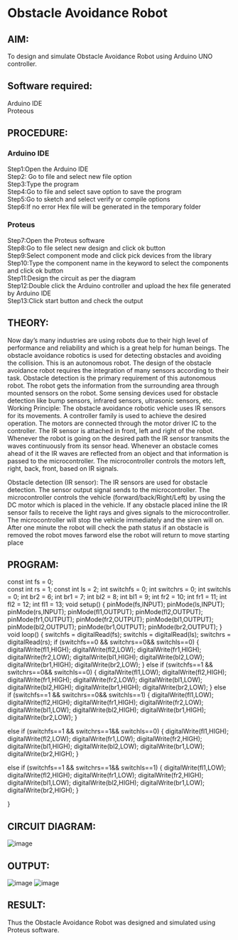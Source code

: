 # Obstacle Avoidance Robot

##  AIM:
To design and simulate Obstacle Avoidance Robot using Arduino UNO controller.

## Software required:
Arduino IDE </br>
Proteous

## PROCEDURE:
### Arduino IDE
Step1:Open the Arduino IDE </br>
Step2: Go to file and select new file option </br>
Step3:Type the program </br>
Step4:Go to file and select save option to save the program </br>
Step5:Go to sketch and select verify or compile options </br>
Step6:If no error Hex file will be generated in the temporary folder </br>
### Proteus
Step7:Open the Proteus software </br>
Step8:Go to file select new design and click ok button </br>
Step9:Select component mode and click pick devices from the library </br>
Step10:Type the component name in the keyword to select the components and click ok button </br>
Step11:Design the circuit as per the diagram </br>
Step12:Double click the Arduino controller and upload the hex file generated by Arduino IDE </br>
Step13:Click start button and check the output

## THEORY:

Now day’s many industries are using robots due to their high level of performance and reliability and which is a great help for human beings. The obstacle avoidance robotics is used for detecting obstacles and avoiding the collision. This is an autonomous robot. The design of the obstacle avoidance robot requires the integration of many sensors according to their task.
Obstacle detection is the primary requirement of this autonomous robot. The robot gets the information from the surrounding area through mounted sensors on the robot. Some sensing devices used for obstacle detection like bump sensors, infrared sensors, ultrasonic sensors, etc.
Working Principle:
The obstacle avoidance robotic vehicle uses IR sensors for its movements. A controller family is used to achieve the desired operation. The motors are connected through the motor driver IC to the controller. The IR sensor is attached in front, left and right of the robot. Whenever the robot is going on the desired path the IR sensor transmits the waves continuously from its sensor head. Whenever an obstacle comes ahead of it the IR waves are reflected from an object and that information is passed to the microcontroller. The microcontroller controls the motors left, right, back, front, based on IR signals. 

Obstacle detection (IR sensor):
The IR sensors are used for obstacle detection. The sensor output signal sends to the microcontroller. The microcontroller controls the vehicle (forward/back/Right/Left) by using the DC motor which is placed in the vehicle. If any obstacle placed inline the IR sensor fails to receive the light rays and gives signals to the microcontroller. The microcontroller will stop the vehicle immediately and the siren will on. After one minute the robot will check the path status if an obstacle is removed the robot moves farword else the robot will return to move starting place


## PROGRAM:
const int fs = 0;<br>
const int rs = 1;
const int ls = 2;
int switchfs = 0;
int switchrs = 0;
int switchls = 0;
int br2 = 6;
int br1 = 7;
int bl2 = 8;
int bl1 = 9;
int fr2 = 10;
int fr1 = 11;
int fl2 = 12;
int fl1 = 13;
void setup()
{
pinMode(fs,INPUT);
pinMode(ls,INPUT);
pinMode(rs,INPUT);
pinMode(fl1,OUTPUT);
pinMode(fl2,OUTPUT);
pinMode(fr1,OUTPUT);
pinMode(fr2,OUTPUT);
pinMode(bl1,OUTPUT);
pinMode(bl2,OUTPUT);
pinMode(br1,OUTPUT);
pinMode(br2,OUTPUT);
}
void loop()
{
switchfs = digitalRead(fs);
switchls = digitalRead(ls);
switchrs = digitalRead(rs);
if (switchfs==0 && switchrs==0&& switchls==0)
{ 
digitalWrite(fl1,HIGH);
digitalWrite(fl2,LOW);
digitalWrite(fr1,HIGH);
digitalWrite(fr2,LOW);
digitalWrite(bl1,HIGH);
digitalWrite(bl2,LOW);
digitalWrite(br1,HIGH);
digitalWrite(br2,LOW);
}
else  if (switchfs==1 && switchrs==0&& switchls==0) 
{
digitalWrite(fl1,LOW);
digitalWrite(fl2,HIGH);
digitalWrite(fr1,HIGH);
digitalWrite(fr2,LOW);
digitalWrite(bl1,LOW);
digitalWrite(bl2,HIGH);
digitalWrite(br1,HIGH);
digitalWrite(br2,LOW);
}
else if (switchfs==1 && switchrs==0&& switchls==1)
{
digitalWrite(fl1,LOW);
digitalWrite(fl2,HIGH);
digitalWrite(fr1,HIGH);
digitalWrite(fr2,LOW);
digitalWrite(bl1,LOW);
digitalWrite(bl2,HIGH);
digitalWrite(br1,HIGH);
digitalWrite(br2,LOW);
}

else if (switchfs==1 && switchrs==1&& switchls==0)
{
digitalWrite(fl1,HIGH);
digitalWrite(fl2,LOW);
digitalWrite(fr1,LOW);
digitalWrite(fr2,HIGH);
digitalWrite(bl1,HIGH);
digitalWrite(bl2,LOW);
digitalWrite(br1,LOW);
digitalWrite(br2,HIGH);
}

else if (switchfs==1 && switchrs==1&& switchls==1)
{ digitalWrite(fl1,LOW);
digitalWrite(fl2,HIGH);
digitalWrite(fr1,LOW);
digitalWrite(fr2,HIGH);
digitalWrite(bl1,LOW);
digitalWrite(bl2,HIGH);
digitalWrite(br1,LOW);
digitalWrite(br2,HIGH);
}

}

## CIRCUIT DIAGRAM:
![image](https://github.com/shaheemadnan/Obstacle-Avoidance-Robot-/assets/114155368/006e60a0-9533-4953-92af-c3c23b8c73f5)

## OUTPUT:
![image](https://github.com/shaheemadnan/Obstacle-Avoidance-Robot-/assets/114155368/9d1c9917-d6ec-4fda-9ccc-40fdb32c814c)
![image](https://github.com/shaheemadnan/Obstacle-Avoidance-Robot-/assets/114155368/33fdff43-9072-4f2c-8f42-4c1d0d8fc7fa)



## RESULT:
Thus the Obstacle Avoidance Robot was designed and simulated using Proteus software.
